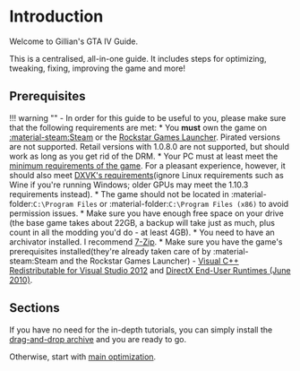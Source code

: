 # Introduction

Welcome to Gillian's GTA IV Guide.

This is a centralised, all-in-one guide. It includes steps for optimizing, tweaking, fixing, improving the game and more!

## Prerequisites
!!! warning ""
    - In order for this guide to be useful to you, please make sure that the following requirements are met:
        * You **must** own the game on [:material-steam:Steam](https://store.steampowered.com/app/12210/) or the [Rockstar Games Launcher](https://store.rockstargames.com/game/buy-grand-theft-auto-iv). Pirated versions are not supported. Retail versions with 1.0.8.0 are not supported, but should work as long as you get rid of the DRM.
        * Your PC must at least meet the [minimum requirements of the game](https://www.pcgamingwiki.com/wiki/Grand_Theft_Auto_IV#System_requirements "Requirements on PCGW - copied from Steam"). For a pleasant experience, however, it should also meet [DXVK's requirements](https://github.com/doitsujin/dxvk/wiki/Driver-support "DXVK's GitHub Wiki")(ignore Linux requirements such as Wine if you're running Windows; older GPUs may meet the 1.10.3 requirements instead).
        * The game should not be located in :material-folder:`C:\Program Files` or :material-folder:`C:\Program Files (x86)` to avoid permission issues.
        * Make sure you have enough free space on your drive (the base game takes about 22GB, a backup will take just as much, plus count in all the modding you'd do - at least 4GB).
        * You need to have an archivator installed. I recommend [7-Zip](https://www.7-zip.org/ "Official 7-Zip website").
        * Make sure you have the game's prerequisites installed(they're already taken care of by :material-steam:Steam and the Rockstar Games Launcher) - [Visual C++ Redistributable for Visual Studio 2012](https://www.microsoft.com/en-us/download/details.aspx?id=30679 "Microsoft's official redistributables") and [DirectX End-User Runtimes (June 2010)](https://www.microsoft.com/en-us/download/details.aspx?id=8109 "Microsoft's official redistributables").

## Sections
If you have no need for the in-depth tutorials, you can simply install the [drag-and-drop archive](Drag-and-Drop-Archive.md) and you are ready to go.

Otherwise, start with [main optimization](Main-Optimization.md).

